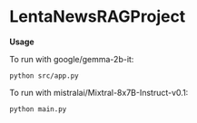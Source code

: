 # LentaNewsRAGProject

**Usage**

To run with google/gemma-2b-it:

```python src/app.py```

To run with mistralai/Mixtral-8x7B-Instruct-v0.1:

```python main.py```
